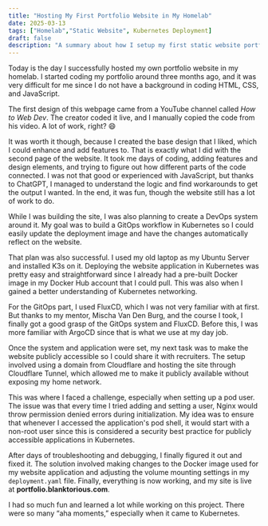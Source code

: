 ```yaml
---
title: "Hosting My First Portfolio Website in My Homelab"
date: 2025-03-13
tags: ["Homelab","Static Website", Kubernetes Deployment]
draft: false
description: "A summary about how I setup my first static website portfolio in my Kubernetes cluster"
---
```

Today is the day I successfully hosted my own portfolio website in my homelab. I started coding my portfolio around three months ago, and it was very difficult for me since I do not have a background in coding HTML, CSS, and JavaScript.

The first design of this webpage came from a YouTube channel called *How to Web Dev*. The creator coded it live, and I manually copied the code from his video. A lot of work, right? 😄

It was worth it though, because I created the base design that I liked, which I could enhance and add features to. That is exactly what I did with the second page of the website. It took me days of coding, adding features and design elements, and trying to figure out how different parts of the code connected. I was not that good or experienced with JavaScript, but thanks to ChatGPT, I managed to understand the logic and find workarounds to get the output I wanted. In the end, it was fun, though the website still has a lot of work to do.

While I was building the site, I was also planning to create a DevOps system around it. My goal was to build a GitOps workflow in Kubernetes so I could easily update the deployment image and have the changes automatically reflect on the website.

That plan was also successful. I used my old laptop as my Ubuntu Server and installed K3s on it. Deploying the website application in Kubernetes was pretty easy and straightforward since I already had a pre-built Docker image in my Docker Hub account that I could pull. This was also when I gained a better understanding of Kubernetes networking.

For the GitOps part, I used FluxCD, which I was not very familiar with at first. But thanks to my mentor, Mischa Van Den Burg, and the course I took, I finally got a good grasp of the GitOps system and FluxCD. Before this, I was more familiar with ArgoCD since that is what we use at my day job.

Once the system and application were set, my next task was to make the website publicly accessible so I could share it with recruiters. The setup involved using a domain from Cloudflare and hosting the site through Cloudflare Tunnel, which allowed me to make it publicly available without exposing my home network.

This was where I faced a challenge, especially when setting up a pod user. The issue was that every time I tried adding and setting a user, Nginx would throw permission denied errors during initialization. My idea was to ensure that whenever I accessed the application's pod shell, it would start with a non-root user since this is considered a security best practice for publicly accessible applications in Kubernetes.

After days of troubleshooting and debugging, I finally figured it out and fixed it. The solution involved making changes to the Docker image used for my website application and adjusting the volume mounting settings in my `deployment.yaml` file. Finally, everything is now working, and my site is live at **portfolio.blanktorious.com**.

I had so much fun and learned a lot while working on this project. There were so many “aha moments,” especially when it came to Kubernetes.